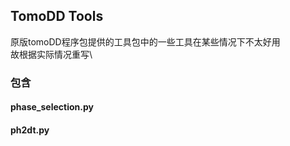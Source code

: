 ## TomoDD Tools
原版tomoDD程序包提供的工具包中的一些工具在某些情况下不太好用\
故根据实际情况重写\
### 包含
#### phase_selection.py
#### ph2dt.py
